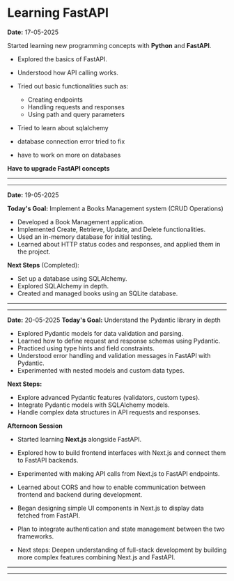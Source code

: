 # Learning FastAPI

**Date:** 17-05-2025

Started learning new programming concepts with **Python** and **FastAPI**.

- Explored the basics of FastAPI.
- Understood how API calling works.
- Tried out basic functionalities such as:
    - Creating endpoints
    - Handling requests and responses
    - Using path and query parameters

- Tried to learn about sqlalchemy 
- database connection error tried to fix
- have to work on more on databases 

**Have to upgrade FastAPI concepts**

---------------------------------------------------------------------------------------------------
---------------------------------------------------------------------------------------------------

**Date:** 19-05-2025

**Today's Goal:** Implement a Books Management system (CRUD Operations)

- Developed a Book Management application.
- Implemented Create, Retrieve, Update, and Delete functionalities.
- Used an in-memory database for initial testing.
- Learned about HTTP status codes and responses, and applied them in the project.

**Next Steps** (Completed):

- Set up a database using SQLAlchemy.
- Explored SQLAlchemy in  depth.
- Created and managed books using an SQLite database.

---------------------------------------------------------------------------------------------------
---------------------------------------------------------------------------------------------------

**Date:** 20-05-2025
**Today's Goal:** Understand the Pydantic library in depth

- Explored Pydantic models for data validation and parsing.
- Learned how to define request and response schemas using Pydantic.
- Practiced using type hints and field constraints.
- Understood error handling and validation messages in FastAPI with Pydantic.
- Experimented with nested models and custom data types.

**Next Steps:**
- Explore advanced Pydantic features (validators, custom types).
- Integrate Pydantic models with SQLAlchemy models.
- Handle complex data structures in API requests and responses.

**Afternoon Session**

- Started learning **Next.js** alongside FastAPI.



- Explored how to build frontend interfaces with Next.js and connect them to FastAPI backends.
- Experimented with making API calls from Next.js to FastAPI endpoints.
- Learned about CORS and how to enable communication between frontend and backend during development.
- Began designing simple UI components in Next.js to display data fetched from FastAPI.
- Plan to integrate authentication and state management between the two frameworks.
- Next steps: Deepen understanding of full-stack development by building more complex features combining Next.js and FastAPI.

---------------------------------------------------------------------------------------------------
---------------------------------------------------------------------------------------------------


